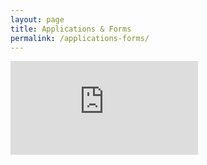 ```yaml
---
layout: page
title: Applications & Forms
permalink: /applications-forms/
---
```


<!-- 4:3 aspect ratio -->
<div class="embed-responsive embed-responsive-4by3">
<iframe class="embed-responsive-item" src="https://app.box.com/embed_widget/s/bxtkjxgiq6v50zfap4h1xez5qthn186u?view=list&sort=date&theme=gray" frameborder="0" allowfullscreen="allowfullscreen"></iframe>
</div>
